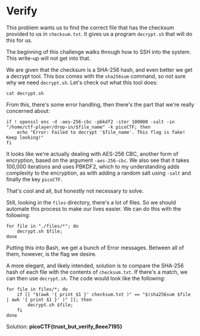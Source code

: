 # Verify

This problem wants us to find the correct file that has the checksum provided to us in `checksum.txt`. It gives us a program `decrypt.sh` that will do this for us.

The beginning of this challenge walks through how to SSH into the system. This write-up will not get into that.

We are given that the checksum is a SHA-256 hash, and even better we get a decrypt tool. This box comes with the `sha256sum` command, so not sure why we need `decrypt.sh`. Let's check out what this tool does:

```
cat decrypt.sh
```

From this, there's some error handling, then there's the part that we're really concerned about:

```
if ! openssl enc -d -aes-256-cbc -pbkdf2 -iter 100000 -salt -in "/home/ctf-player/drop-in/$file_name" -k picoCTF; then
    echo "Error: Failed to decrypt '$file_name'. This flag is fake! Keep looking!"
fi
```

It looks like we're actually dealing with AES-256 CBC, another form of encryption, based on the argument `-aes-256-cbc`. We also see that it takes 100,000 iterations and uses PBKDF2, which to my understanding adds complexity to the encryption, as with adding a random salt using `-salt` and finally the key `picoCTF`.

That's cool and all, but honestly not necessary to solve. 

Still, looking in the `files` directory, there's a lot of files. So we should automate this process to make our lives easier. We can do this with the following:

```
for file in "./files/*"; do
    decrypt.sh $file;
done
```

Putting this into Bash, we get a bunch of Error messages. Between all of them, however, is the flag we desire.

A more elegant, and likely intended, solution is to compare the SHA-256 hash of each file with the contents of `checksum.txt`. If there's a match, we can then use `decrypt.sh`. The code would look like the following:

```
for file in files/*; do
    if [[ "$(awk '{ print $1 }' checksum.txt )" == "$(sha256sum $file | awk '{ print $1 }' )" ]]; then
        decrypt.sh $file;
    fi
done
```

Solution: **picoCTF{trust_but_verify_8eee7195}**